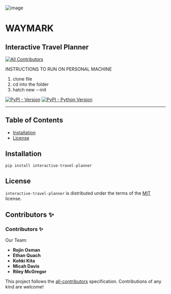 ![image](https://github.com/user-attachments/assets/fb82d0e8-0caf-42b8-b9aa-4ab818e4b006)

# WAYMARK
## Interactive Travel Planner

<!-- ALL-CONTRIBUTORS-BADGE:START - Do not remove or modify this section -->
[![All Contributors](https://img.shields.io/badge/all_contributors-0-pink.svg?style=flat-square)](#contributors-)
<!-- ALL-CONTRIBUTORS-BADGE:END -->


INSTRUCTIONS TO RUN ON PERSONAL MACHINE
1. clone file
2. cd into the folder
3. hatch new --init



[![PyPI - Version](https://img.shields.io/pypi/v/interactive-travel-planner.svg)](https://pypi.org/project/interactive-travel-planner)
[![PyPI - Python Version](https://img.shields.io/pypi/pyversions/interactive-travel-planner.svg)](https://pypi.org/project/interactive-travel-planner)

-----

## Table of Contents

- [Installation](#installation)
- [License](#license)

## Installation

```console
pip install interactive-travel-planner
```

## License

`interactive-travel-planner` is distributed under the terms of the [MIT](https://spdx.org/licenses/MIT.html) license.

## Contributors ✨

### Contributors ✨

Our Team:

- **Rojin Osman**  
- **Ethan Quach**  
- **Kohki Kita**  
- **Micah Davis**  
- **Riley McGregor**  

This project follows the [all-contributors](https://github.com/all-contributors/all-contributors) specification. Contributions of any kind are welcome!
